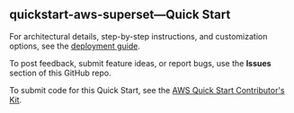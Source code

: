 
## quickstart-aws-superset—Quick Start

For architectural details, step-by-step instructions, and customization options, see the [deployment guide](https://aws-quickstart.github.io/quickstart-aws-superset/).

To post feedback, submit feature ideas, or report bugs, use the **Issues** section of this GitHub repo. 

To submit code for this Quick Start, see the [AWS Quick Start Contributor's Kit](https://aws-quickstart.github.io/).